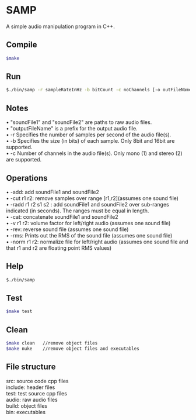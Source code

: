 # SAMP

A simple audio manipulation program in C++.

## Compile
```bash
$make
```

## Run
```bash
$./bin/samp -r sampleRateInHz -b bitCount -c noChannels [-o outFileName ] [<ops>] soundFile1 [soundFile2]
```

## Notes
• "soundFile1" and "soundFile2" are paths to raw audio files.  
• "outputFileName" is a prefix for the output audio file.  
• -r Specifies the number of samples per second of the audio file(s).  
• -b Specifies the size (in bits) of each sample. Only 8bit and 16bit are supported.  
• -c Number of channels in the audio file(s). Only mono (1) and stereo (2) are supported.  

## Operations
• -add: add soundFile1 and soundFile2  
• -cut r1 r2: remove samples over range [r1,r2](assumes one sound file)  
• -radd r1 r2 s1 s2 : add soundFile1 and soundFile2 over sub-ranges indicated (in seconds). The ranges must be equal in length.  
• -cat: concatenate soundFile1 and soundFile2  
• -v r1 r2: volume factor for left/right audio (assumes one sound file)  
• -rev: reverse sound file (assumes one sound file)  
• -rms: Prints out the RMS of the sound file (assumes one sound file)  
• -norm r1 r2: normalize file for left/right audio (assumes one sound file and that r1 and r2 are floating point RMS values)  

## Help
```bash
$./bin/samp
```

## Test
```bash
$make test
```

## Clean
```bash
$make clean   //remove object files
$make nuke    //remove object files and executables
```

## File structure
  src:      source code cpp files  
  include:  header files  
  test:     test source cpp files  
  audio:    raw audio files  
  build:    object files  
  bin:      executables  
